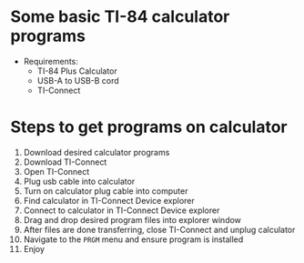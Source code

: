 # Some basic TI-84 calculator programs
* Requirements:
    * TI-84 Plus Calculator
    * USB-A to USB-B cord
    * TI-Connect

# Steps to get programs on calculator
1. Download desired calculator programs
2. Download TI-Connect
3. Open TI-Connect
4. Plug usb cable into calculator
5. Turn on calculator plug cable into computer
6. Find calculator in TI-Connect Device explorer
7. Connect to calculator in TI-Connect Device explorer
8. Drag and drop desired program files into explorer window
9. After files are done transferring, close TI-Connect and unplug calculator
10. Navigate to the `PRGM` menu and ensure program is installed
11. Enjoy
